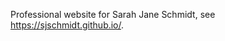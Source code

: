Professional website for Sarah Jane Schmidt, see <a href='https://sjschmidt.github.io/'>https://sjschmidt.github.io/</a>.
